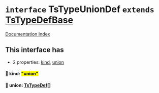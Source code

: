 # `interface` TsTypeUnionDef `extends` [TsTypeDefBase](../private.interface.TsTypeDefBase/README.md)

[Documentation Index](../README.md)

## This interface has

- 2 properties:
[kind](#-kind-union),
[union](#-union-tstypedef)


#### 📄 kind: <mark>"union"</mark>



#### 📄 union: [TsTypeDef](../type.TsTypeDef/README.md)\[]



